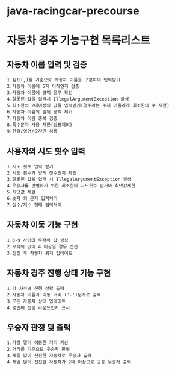 # java-racingcar-precourse
# 자동차 경주 기능구현 목록리스트
## 자동차 이름 입력 및 검증
    1.심표(,)를 기준으로 자동차 이름을 구분하여 입력받기
    2.자동차 이름에 5자 이하인지 검증
    3.자동차 이름에 공백 유무 확인
    4.잘못된 값을 입력시 IllegalArgumentException 발생
    5.최소한의 2대이상의 값을 입력받기(경주라는 주제 어울리게 최소한의 수 제한)
    6.자동차 이름의 앞뒤 공백 제거
    7.자동차 이름 중복 검증
    8.특수문자 사용 제한(쉼표제외)
    9.한글/영어/숫자만 허용

## 사용자의 시도 횟수 입력
    1.시도 횟수 입력 받기
    2.시도 횟수가 양의 정수인지 확인
    3.잘못된 값을 입력 시 IllegalArgumentException 발생
    4.우승자를 판별하기 위한 최소한의 시도횟수 받기와 최댓값제한
    5.최댓값 제한
    6.숫자 외 문자 입력처리
    7.실수/지수 형태 입력처리

## 자동차 이동 기능 구현
    1.0-9 사이의 무작위 값 생성
    2.무작위 값이 4 이상일 경우 전진
    3.전진 후 자동차 위치 업데이트

## 자동차 경주 진행 상태 기능 구현
    1.각 차수별 진행 상황 출력
    2.자동차 이름과 이동 거리 ('-')문자로 출력
    3.모든 자동차 상태 업데이트
    4.몇번째 진행 라운드인지 표시

## 우승자 판정 및 출력
    1.가장 멀리 이동한 거리 계산
    2.거리를 기준으로 우승자 판별
    3.제일 많이 전진한 자동차로 우승자 출력
    4.제일 많이 전진한 자동차가 2대 이상으로 공동 우승자 출력
